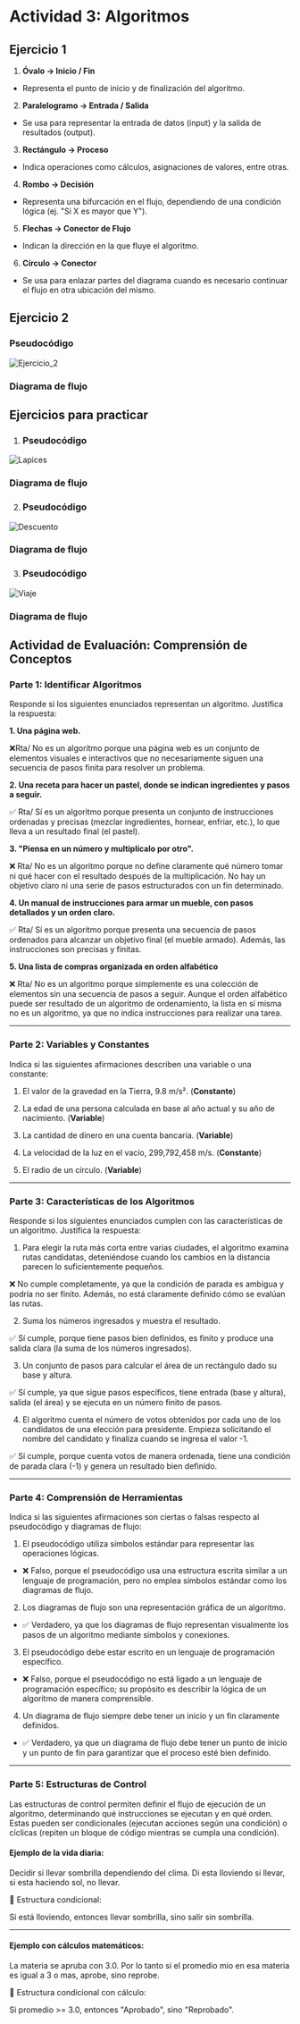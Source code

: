 # Actividad 3: Algoritmos

## Ejercicio 1

1. **Óvalo → Inicio / Fin**
- Representa el punto de inicio y de finalización del algoritmo.

2. **Paralelogramo → Entrada / Salida**
- Se usa para representar la entrada de datos (input) y la salida de resultados (output).

3. **Rectángulo → Proceso**
- Indica operaciones como cálculos, asignaciones de valores, entre otras.

4. **Rombo → Decisión**
- Representa una bifurcación en el flujo, dependiendo de una condición lógica (ej. "Si X es mayor que Y").

5. **Flechas → Conector de Flujo**
- Indican la dirección en la que fluye el algoritmo.

6. **Círculo → Conector**
- Se usa para enlazar partes del diagrama cuando es necesario continuar el flujo en otra ubicación del mismo.

## Ejercicio 2

### Pseudocódigo

![Ejercicio_2](../Actividad_3/Imagenes/Ejercicio_2.png)

### Diagrama de flujo

## Ejercicios para practicar

1. ### Pseudocódigo

![Lapices](../Actividad_3/Imagenes/Lapices.png)

### Diagrama de flujo

2. ### Pseudocódigo

![Descuento](../Actividad_3/Imagenes/Descuento.png)

### Diagrama de flujo

3. ### Pseudocódigo

![Viaje](../Actividad_3/Imagenes/Viaje.png)

### Diagrama de flujo



## Actividad de Evaluación: Comprensión de Conceptos

### Parte 1: Identificar Algoritmos

Responde si los siguientes enunciados representan un algoritmo. Justifica la respuesta:

**1. Una página web.**

❌Rta/ No es un algoritmo porque una página web es un conjunto de elementos visuales e interactivos que no necesariamente siguen una secuencia de pasos finita para resolver un problema.

**2. Una receta para hacer un pastel, donde se indican ingredientes y pasos a seguir.**

✅ Rta/ Sí es un algoritmo porque presenta un conjunto de instrucciones ordenadas y precisas (mezclar ingredientes, hornear, enfriar, etc.), lo que lleva a un resultado final (el pastel).

**3. "Piensa en un número y multiplícalo por otro".**

❌ Rta/ No es un algoritmo porque no define claramente qué número tomar ni qué hacer con el resultado después de la multiplicación. No hay un objetivo claro ni una serie de pasos estructurados con un fin determinado.

**4. Un manual de instrucciones para armar un mueble, con pasos detallados y un orden claro.**

✅ Rta/ Sí es un algoritmo porque presenta una secuencia de pasos ordenados para alcanzar un objetivo final (el mueble armado). Además, las instrucciones son precisas y finitas.

**5. Una lista de compras organizada en orden alfabético**

❌ Rta/ No es un algoritmo porque simplemente es una colección de elementos sin una secuencia de pasos a seguir. Aunque el orden alfabético puede ser resultado de un algoritmo de ordenamiento, la lista en sí misma no es un algoritmo, ya que no indica instrucciones para realizar una tarea.

---

### Parte 2: Variables y Constantes

Indica si las siguientes afirmaciones describen una variable o una constante:

1. El valor de la gravedad en la Tierra, 9.8 m/s². (**Constante**)

2. La edad de una persona calculada en base al año actual y su año de nacimiento. (**Variable**)

3. La cantidad de dinero en una cuenta bancaria. (**Variable**)

4. La velocidad de la luz en el vacío, 299,792,458 m/s. (**Constante**)

5. El radio de un círculo. (**Variable**)

---

### Parte 3: Características de los Algoritmos

Responde si los siguientes enunciados cumplen con las características de un algoritmo. Justifica la respuesta:

1. Para elegir la ruta más corta entre varias ciudades, el algoritmo examina rutas candidatas, deteniéndose cuando los cambios en la distancia parecen lo suficientemente pequeños.

❌ No cumple completamente, ya que la condición de parada es ambigua y podría no ser finito. Además, no está claramente definido cómo se evalúan las rutas.

2. Suma los números ingresados y muestra el resultado.

✅ Sí cumple, porque tiene pasos bien definidos, es finito y produce una salida clara (la suma de los números ingresados).

3. Un conjunto de pasos para calcular el área de un rectángulo dado su base y altura.

✅ Sí cumple, ya que sigue pasos específicos, tiene entrada (base y altura), salida (el área) y se ejecuta en un número finito de pasos.

4. El algoritmo cuenta el número de votos obtenidos por cada uno de los candidatos de una elección para presidente. Empieza solicitando el nombre del candidato y finaliza cuando se ingresa el valor -1.

✅ Sí cumple, porque cuenta votos de manera ordenada, tiene una condición de parada clara (-1) y genera un resultado bien definido.

---

### Parte 4: Comprensión de Herramientas

Indica si las siguientes afirmaciones son ciertas o falsas respecto al pseudocódigo y diagramas de flujo:

1. El pseudocódigo utiliza símbolos estándar para representar las operaciones lógicas.

- ❌ Falso, porque el pseudocódigo usa una estructura escrita similar a un lenguaje de programación, pero no emplea símbolos estándar como los diagramas de flujo.

2. Los diagramas de flujo son una representación gráfica de un algoritmo.

- ✅ Verdadero, ya que los diagramas de flujo representan visualmente los pasos de un algoritmo mediante símbolos y conexiones.


3. El pseudocódigo debe estar escrito en un lenguaje de programación específico.

- ❌ Falso, porque el pseudocódigo no está ligado a un lenguaje de programación específico; su propósito es describir la lógica de un algoritmo de manera comprensible.

4. Un diagrama de flujo siempre debe tener un inicio y un fin claramente definidos.

- ✅ Verdadero, ya que un diagrama de flujo debe tener un punto de inicio y un punto de fin para garantizar que el proceso esté bien definido.

---

### Parte 5: Estructuras de Control

Las estructuras de control permiten definir el flujo de ejecución de un algoritmo, determinando qué instrucciones se ejecutan y en qué orden. Estas pueden ser condicionales (ejecutan acciones según una condición) o cíclicas (repiten un bloque de código mientras se cumpla una condición).

#### Ejemplo de la vida diaria:

Decidir si llevar sombrilla dependiendo del clima. Di esta lloviendo si llevar, si esta haciendo sol, no llevar.

🔹 Estructura condicional:

Si está lloviendo, entonces llevar sombrilla, sino salir sin sombrilla.

---

#### Ejemplo con cálculos matemáticos:

La materia se apruba con 3.0. Por lo tanto si el promedio mio en esa materia es igual a 3 o mas, aprobe, sino reprobe.

🔹 Estructura condicional con cálculo:

Si promedio >= 3.0, entonces "Aprobado", sino "Reprobado".
